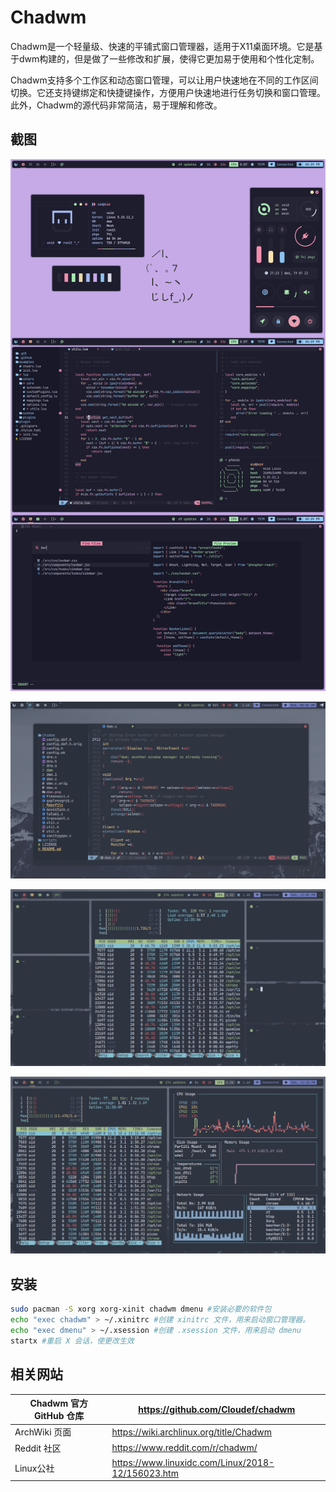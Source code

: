 # Chadwm

Chadwm是一个轻量级、快速的平铺式窗口管理器，适用于X11桌面环境。它是基于dwm构建的，但是做了一些修改和扩展，使得它更加易于使用和个性化定制。

Chadwm支持多个工作区和动态窗口管理，可以让用户快速地在不同的工作区间切换。它还支持键绑定和快捷键操作，方便用户快速地进行任务切换和窗口管理。此外，Chadwm的源代码非常简洁，易于理解和修改。

## 截图

![img](../img/68747470733a2f2f692e726564642e69742f743170766d716c71336f6338312e706e67.png)

![](../img/initial_look.png)

![img](../img/col_layout.png)

![img](../img/occ_act_tags.png)



## 安装

```bash
sudo pacman -S xorg xorg-xinit chadwm dmenu #安装必要的软件包
echo "exec chadwm" > ~/.xinitrc #创建 xinitrc 文件，用来启动窗口管理器。
echo "exec dmenu" > ~/.xsession #创建 .xsession 文件，用来启动 dmenu
startx #重启 X 会话，使更改生效
```

## 相关网站

| Chadwm 官方 GitHub 仓库 | https://github.com/Cloudef/chadwm                 |
| ----------------------- | ------------------------------------------------- |
| ArchWiki 页面           | https://wiki.archlinux.org/title/Chadwm           |
| Reddit 社区             | https://www.reddit.com/r/chadwm/                  |
| Linux公社               | https://www.linuxidc.com/Linux/2018-12/156023.htm |


